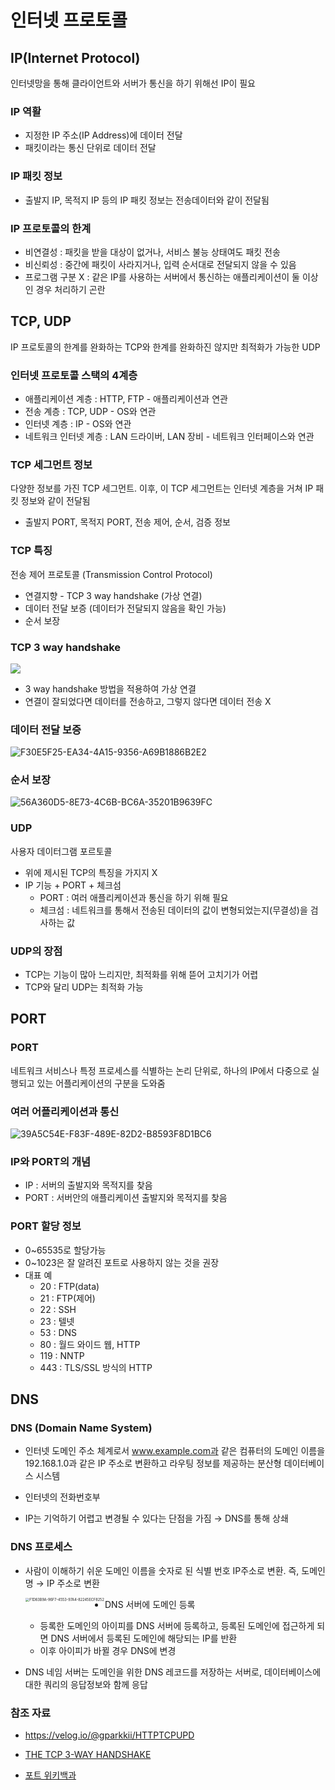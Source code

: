 # 인터넷 프로토콜 



## IP(Internet Protocol)

인터넷망을 통해 클라이언트와 서버가 통신을 하기 위해선 IP이 필요

### IP 역활

- 지정한 IP 주소(IP Address)에 데이터 전달
- 패킷이라는 통신 단위로 데이터 전달



### IP 패킷 정보 

- 출발지 IP, 목적지 IP 등의 IP 패킷 정보는 전송데이터와 같이 전달됨



### IP 프로토콜의 한계

- 비연결성 : 패킷을 받을 대상이 없거나, 서비스 불능 상태여도 패킷 전송
- 비신뢰성 : 중간에 패킷이 사라지거나, 입력 순서대로 전달되지 않을 수 있음
- 프로그램 구분 X : 같은 IP를 사용하는 서버에서 통신하는 애플리케이션이 둘 이상인 경우 처리하기 곤란



## TCP, UDP

IP 프로토콜의 한계를 완화하는 TCP와 한계를 완화하진 않지만 최적화가 가능한 UDP

### 인터넷 프로토콜 스택의 4계층

- 애플리케이션 계층 : HTTP, FTP - 애플리케이션과 연관
- 전송 계층 : TCP, UDP - OS와 연관
- 인터넷 계층 : IP - OS와 연관
- 네트워크 인터넷 계층 : LAN 드라이버, LAN 장비 - 네트워크 인터페이스와 연관



### TCP 세그먼트 정보

다양한 정보를 가진 TCP 세그먼트. 이후, 이 TCP 세그먼트는 인터넷 계층을 거쳐 IP 패킷 정보와 같이 전달됨

- 출발지 PORT, 목적지 PORT, 전송 제어, 순서, 검증 정보



### TCP 특징

전송 제어 프로토콜 (Transmission Control Protocol)

- 연결지향 - TCP 3 way handshake (가상 연결)
- 데이터 전달 보증 (데이터가 전달되지 않음을 확인 가능)
- 순서 보장



### TCP 3 way handshake

![](https://i2.wp.com/www.johnpfernandes.com/wp-content/uploads/2018/12/120818_0035_TheTCP3Wayh1.png?w=960&ssl=1)



- 3 way handshake 방법을 적용하여 가상 연결
- 연결이 잘되었다면 데이터를 전송하고, 그렇지 않다면 데이터 전송 X



### 데이터 전달 보증

![F30E5F25-EA34-4A15-9356-A69B1886B2E2](https://media.vlpt.us/images/gparkkii/post/6396dcdd-13f4-4331-b086-5d032c6895b8/F30E5F25-EA34-4A15-9356-A69B1886B2E2.jpeg)

### 순서 보장

![56A360D5-8E73-4C6B-BC6A-35201B9639FC](https://media.vlpt.us/images/gparkkii/post/b2238e9c-c5ae-4951-b6eb-4e88dd84d571/56A360D5-8E73-4C6B-BC6A-35201B9639FC.jpeg)

### UDP

사용자 데이터그램 포르토콜

- 위에 제시된 TCP의 특징을 가지지 X
- IP 기능 + PORT + 체크섬
  - PORT : 여러 애플리케이션과 통신을 하기 위해 필요
  - 체크섬 : 네트워크를 통해서 전송된 데이터의 값이 변형되었는지(무결성)을 검사하는 값



### UDP의 장점

- TCP는 기능이 많아 느리지만, 최적화를 위해 뜯어 고치기가 어렵
- TCP와 달리 UDP는 최적화 가능



## PORT

### PORT

네트워크 서비스나 특정 프로세스를 식별하는 논리 단위로, 하나의 IP에서 다중으로 실행되고 있는 어플리케이션의 구분을 도와줌

### 여러 어플리케이션과 통신

![39A5C54E-F83F-489E-82D2-B8593F8D1BC6](https://media.vlpt.us/images/gparkkii/post/411eb11e-0f87-46fa-9eba-5c48ecf4ffca/39A5C54E-F83F-489E-82D2-B8593F8D1BC6.jpeg)



### IP와 PORT의 개념

- IP : 서버의 출발지와 목적지를 찾음
- PORT : 서버안의 애플리케이션 출발지와 목적지를 찾음



### PORT 할당 정보

- 0~65535로 할당가능
- 0~1023은 잘 알려진 포트로 사용하지 않는 것을 권장
- 대표 예
  - 20 : FTP(data)
  - 21 : FTP(제어)
  - 22 : SSH
  - 23 : 텔넷
  - 53 : DNS
  - 80 : 월드 와이드 웹, HTTP
  - 119 : NNTP
  - 443 : TLS/SSL 방식의 HTTP



## DNS

### DNS (Domain Name System)

- 인터넷 도메인 주소 체계로서 www.example.com과 같은 컴퓨터의 도메인 이름을 192.168.1.0과 같은 IP 주소로 변환하고 라우팅 정보를 제공하는 분산형 데이터베이스 시스템
-  인터넷의 전화번호부

- IP는 기억하기 어렵고 변경될 수 있다는 단점을 가짐 → DNS를 통해 상쇄



### DNS 프로세스

- 사람이 이해하기 쉬운 도메인 이름을 숫자로 된 식별 번호 IP주소로 변환. 즉, 도메인 명 → IP 주소로 변환

  <img src="https://media.vlpt.us/images/gparkkii/post/042e7983-0946-4918-a09c-e99651fedf67/F1D83B9A-96F7-4553-97A4-82245ECF8252.jpeg" alt="F1D83B9A-96F7-4553-97A4-82245ECF8252" style="zoom:40%;" align='left'/>

- DNS 서버에 도메인 등록
  - 등록한 도메인의 아이피를 DNS 서버에 등록하고, 등록된 도메인에 접근하게 되면 DNS 서버에서 등록된 도메인에 해당되는 IP를 반환
  - 이후 아이피가 바뀔 경우 DNS에 변경
- DNS 네임 서버는 도메인을 위한 DNS 레코드를 저장하는 서버로, 데이터베이스에 대한 쿼리의 응답정보와 함께 응답



### 참조 자료

- https://velog.io/@gparkkii/HTTPTCPUPD

- [THE TCP 3-WAY HANDSHAKE ](https://www.johnpfernandes.com/2018/12/08/the-tcp-3-way-handshake/)

- [포트 위키백과](https://ko.wikipedia.org/wiki/%ED%8F%AC%ED%8A%B8_(%EC%BB%B4%ED%93%A8%ED%84%B0_%EB%84%A4%ED%8A%B8%EC%9B%8C%ED%82%B9))

  